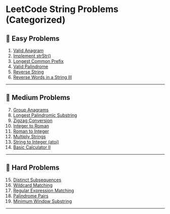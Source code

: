 # LeetCode String Problems (Categorized)
## 📘 Easy Problems

1. <a href="https://leetcode.com/problems/valid-anagram/" target="_blank">Valid Anagram</a>  
2. <a href="https://leetcode.com/problems/implement-strstr/" target="_blank">Implement strStr()</a>  
3. <a href="https://leetcode.com/problems/longest-common-prefix/" target="_blank">Longest Common Prefix</a>  
4. <a href="https://leetcode.com/problems/valid-palindrome/" target="_blank">Valid Palindrome</a>  
5. <a href="https://leetcode.com/problems/reverse-string/" target="_blank">Reverse String</a>  
6. <a href="https://leetcode.com/problems/reverse-words-in-a-string-iii/" target="_blank">Reverse Words in a String III</a>  

---

## 📗 Medium Problems

7. <a href="https://leetcode.com/problems/group-anagrams/" target="_blank">Group Anagrams</a>  
8. <a href="https://leetcode.com/problems/longest-palindromic-substring/" target="_blank">Longest Palindromic Substring</a>  
9. <a href="https://leetcode.com/problems/zigzag-conversion/" target="_blank">Zigzag Conversion</a>  
10. <a href="https://leetcode.com/problems/integer-to-roman/" target="_blank">Integer to Roman</a>  
11. <a href="https://leetcode.com/problems/roman-to-integer/" target="_blank">Roman to Integer</a>  
12. <a href="https://leetcode.com/problems/multiply-strings/" target="_blank">Multiply Strings</a>  
13. <a href="https://leetcode.com/problems/string-to-integer-atoi/" target="_blank">String to Integer (atoi)</a>  
14. <a href="https://leetcode.com/problems/basic-calculator-ii/" target="_blank">Basic Calculator II</a>  

---

## 📕 Hard Problems

15. <a href="https://leetcode.com/problems/distinct-subsequences/" target="_blank">Distinct Subsequences</a>  
16. <a href="https://leetcode.com/problems/wildcard-matching/" target="_blank">Wildcard Matching</a>  
17. <a href="https://leetcode.com/problems/regular-expression-matching/" target="_blank">Regular Expression Matching</a>  
18. <a href="https://leetcode.com/problems/palindrome-pairs/" target="_blank">Palindrome Pairs</a>  
19. <a href="https://leetcode.com/problems/minimum-window-substring/" target="_blank">Minimum Window Substring</a>  

---
